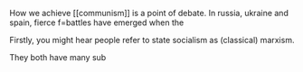 

How we achieve [[communism]] is a point of debate. In russia, ukraine and spain, fierce f=battles have emerged when the 

Firstly, you might hear people refer to state socialism as (classical) marxism.

They both have many sub 